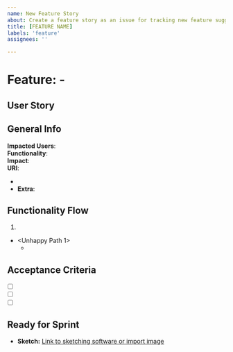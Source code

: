 ```yaml
---
name: New Feature Story
about: Create a feature story as an issue for tracking new feature suggestions
title: [FEATURE NAME]
labels: 'feature'
assignees: ''

---
```


# Feature: <Epic> - <Descriptive Feature Name>

## User Story

<Describe the user story>

## General Info

**Impacted Users**: <Describe the impacted users with this feature>   
**Functionality**: <Describe the functionality and what it is suposed to do and how it should be used>   
**Impact**: <Describe the impact to the current software and code>   
**URI**:
- <API> <Describe the endpoints being impacted>   
- <UI> <Describe the URLs being impacted>
**Extra**: <Describe extra information>

## Functionality Flow

1. <Happy Path>

- <Unhappy Path 1>   
   - <Describe the unhappy path>

## Acceptance Criteria

- [ ] <UI of API> <Describe AC that impact UI or API>
- [ ] <F> <Describe AC that impact functionality>
- [ ] <E> <Describe AC that impact none code specific features>

## Ready for Sprint

- **Sketch:** [Link to sketching software or import image]()

<Describe extra information to get the ticket ready for development>

<Show screenshots or images to clearify what should be developed>